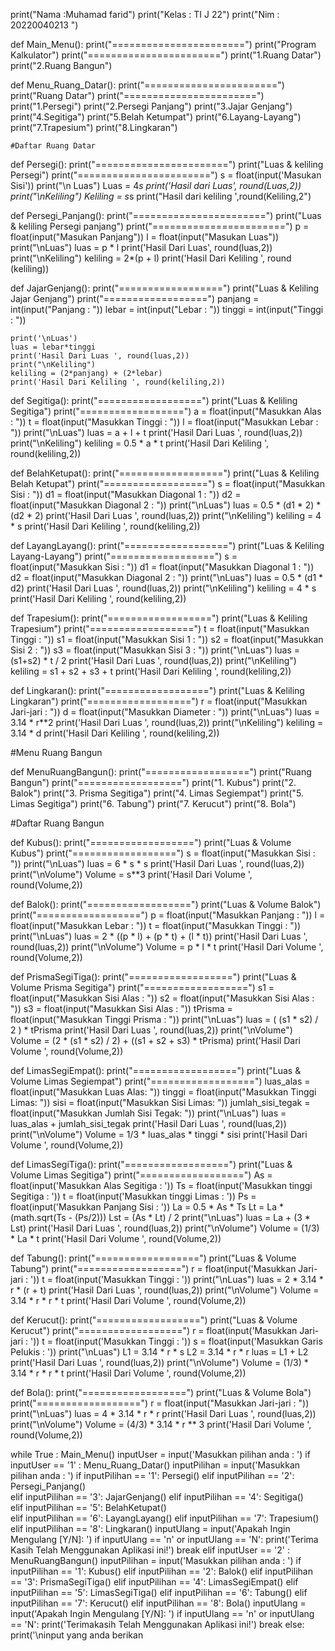 print("Nama :Muhamad farid")
print("Kelas : TI J 22")
print("Nim : 20220040213 ")

def Main_Menu():
    print("=======================")
    print("Program Kalkulator")
    print("=======================")
    print("1.Ruang Datar")
    print("2.Ruang Bangun")
    
def Menu_Ruang_Datar():
    print("=======================")
    print("Ruang Datar")
    print("=======================")
    print("1.Persegi")
    print("2.Persegi Panjang")
    print("3.Jajar Genjang")
    print("4.Segitiga")
    print("5.Belah Ketumpat")
    print("6.Layang-Layang")
    print("7.Trapesium")
    print("8.Lingkaran")
    
    #Daftar Ruang Datar
    
def Persegi():
    print("=======================")
    print("Luas & keliling Persegi")
    print("=======================")
    s = float(input('Masukan Sisi'))
    print("\n Luas")
    Luas = 4*s
    print('Hasil dari Luas', round(Luas,2))
    print("\nKeliling")
    Keliling = s*s
    print("Hasil dari keliling ',round(Keliling,2")
    
def Persegi_Panjang():
    print("=======================")
    print("Luas & keliling Persegi panjang")
    print("=======================")
    p = float(input("Masukan Panjang"))
    l = float(input("Masukan Luas"))
    print("\nLuas")
    luas = p * l
    print('Hasil Dari Luas', round(luas,2))
    print("\nKeliling")
    keliling = 2*(p + l)
    print('Hasil Dari Keliling ', round (keliling))
    
def JajarGenjang():
    print("==================")
    print("Luas & Keliling Jajar Genjang")
    print("==================")
    panjang = int(input("Panjang : "))
    lebar = int(input("Lebar : "))
    tinggi = int(input("Tinggi : "))

    print('\nLuas')
    luas = lebar*tinggi
    print('Hasil Dari Luas ', round(luas,2))
    print("\nKeliling")
    keliling = (2*panjang) + (2*lebar)
    print('Hasil Dari Keliling ', round(keliling,2))
    
def Segitiga():
    print("==================")
    print("Luas & Keliling Segitiga")
    print("==================")
    a = float(input("Masukkan Alas : "))
    t = float(input("Masukkan Tinggi : "))
    l = float(input("Masukkan Lebar : "))
    print("\nLuas")
    luas = a + l + t
    print('Hasil Dari Luas ', round(luas,2))
    print("\nKeliling")
    keliling = 0.5 * a * t
    print('Hasil Dari Keliling ', round(keliling,2))
    
def BelahKetupat():
    print("==================")
    print("Luas & Keliling Belah Ketupat")
    print("==================")
    s = float(input("Masukkan Sisi : "))
    d1 = float(input("Masukkan Diagonal 1 : "))
    d2 = float(input("Masukkan Diagonal 2 : "))
    print("\nLuas")
    luas = 0.5 * (d1 * 2) * (d2 * 2)
    print('Hasil Dari Luas ', round(luas,2))
    print("\nKeliling")
    keliling = 4 * s
    print('Hasil Dari Keliling ', round(keliling,2))
    
def LayangLayang():
    print("==================")
    print("Luas & Keliling Layang-Layang")
    print("==================")
    s = float(input("Masukkan Sisi  : "))
    d1 = float(input("Masukkan Diagonal 1 : "))
    d2 = float(input("Masukkan Diagonal 2 : "))
    print("\nLuas")
    luas = 0.5 * (d1 * d2)
    print('Hasil Dari Luas ', round(luas,2))
    print("\nKeliling")
    keliling = 4 * s
    print('Hasil Dari Keliling ', round(keliling,2))
    
def Trapesium():
    print("==================")
    print("Luas & Keliling Trapesium")
    print("==================")
    t = float(input("Masukkan Tinggi : "))
    s1 = float(input("Masukkan Sisi 1 : "))
    s2 = float(input("Masukkan Sisi 2 : "))
    s3 = float(input("Masukkan Sisi 3 : "))
    print("\nLuas")
    luas = (s1+s2) * t / 2
    print('Hasil Dari Luas ', round(luas,2))
    print("\nKeliling")
    keliling = s1 + s2 + s3 + t
    print('Hasil Dari Keliling ', round(keliling,2))
    
def Lingkaran():
    print("==================")
    print("Luas & Keliling Lingkaran")
    print("==================")
    r = float(input("Masukkan Jari-jari : "))
    d = float(input("Masukkan Diameter : "))
    print("\nLuas")
    luas = 3.14 * r**2
    print('Hasil Dari Luas ', round(luas,2))
    print("\nKeliling")
    keliling = 3.14 * d
    print('Hasil Dari Keliling ', round(keliling,2))
    
#Menu Ruang Bangun

def MenuRuangBangun():
    print("==================")
    print("Ruang Bangun")
    print("==================")
    print("1. Kubus")
    print("2. Balok")
    print("3. Prisma Segitiga")
    print("4. Limas Segiempat")
    print("5. Limas Segitiga")
    print("6. Tabung")
    print("7. Kerucut")
    print("8. Bola")
    
#Daftar Ruang Bangun

def Kubus():
    print("==================")
    print("Luas & Volume Kubus")
    print("==================")
    s = float(input("Masukkan Sisi : "))
    print("\nLuas")
    luas = 6 * s * s
    print('Hasil Dari Luas ', round(luas,2))
    print("\nVolume")
    Volume = s**3
    print('Hasil Dari Volume ', round(Volume,2))
    
def Balok():
    print("==================")
    print("Luas & Volume Balok")
    print("==================")
    p = float(input("Masukkan Panjang : "))
    l = float(input("Masukkan Lebar : "))
    t = float(input("Masukkan Tinggi : "))
    print("\nLuas")
    luas =  2 * ((p * l) + (p * t) + (l * t))
    print('Hasil Dari Luas ', round(luas,2))
    print("\nVolume")
    Volume = p * l * t
    print('Hasil Dari Volume ', round(Volume,2))
    
def PrismaSegiTiga():
    print("==================")
    print("Luas & Volume Prisma Segitiga")
    print("==================")
    s1 = float(input("Masukkan Sisi Alas : "))
    s2 = float(input("Masukkan Sisi Alas : "))
    s3 = float(input("Masukkan Sisi Alas : "))
    tPrisma = float(input("Masukkan Tinggi Prisma : "))
    print("\nLuas")
    luas = ( (s1 * s2) / 2 ) * tPrisma
    print('Hasil Dari Luas ', round(luas,2))
    print("\nVolume")
    Volume = (2 * (s1 * s2) / 2) + ((s1 + s2 + s3) * tPrisma)
    print('Hasil Dari Volume ', round(Volume,2))
    
def LimasSegiEmpat():
    print("==================")
    print("Luas & Volume Limas Segiempat")
    print("==================")
    luas_alas = float(input("Masukkan Luas Alas: "))
    tinggi = float(input("Masukkan Tinggi Limas: "))
    sisi = float(input("Masukkan Sisi Limas: "))
    jumlah_sisi_tegak = float(input("Masukkan Jumlah Sisi Tegak: "))
    print("\nLuas")
    luas = luas_alas + jumlah_sisi_tegak
    print('Hasil Dari Luas ', round(luas,2))
    print("\nVolume")
    Volume = 1/3 * luas_alas * tinggi * sisi
    print('Hasil Dari Volume ', round(Volume,2))
    
def LimasSegiTiga():
    print("==================")
    print("Luas & Volume Limas Segitiga")
    print("==================")
    As = float(input('Masukkan Alas Segitiga : '))
    Ts = float(input('Masukkan tinggi Segitiga : '))
    t = float(input('Masukkan tinggi Limas : '))
    Ps = float(input('Masukkan Panjang Sisi : '))
    La = 0.5 * As * Ts
    Lt = La * (math.sqrt(Ts - (Ps/2)))
    Lst = (As * Lt) / 2
    print("\nLuas")
    luas = La + (3 * Lst)
    print('Hasil Dari Luas ', round(luas,2))
    print("\nVolume")
    Volume = (1/3) * La * t
    print('Hasil Dari Volume ', round(Volume,2))
    
def Tabung():
    print("==================")
    print("Luas & Volume Tabung")
    print("==================")
    r = float(input('Masukkan Jari-jari : '))
    t = float(input('Masukkan Tinggi : '))
    print("\nLuas")
    luas = 2 * 3.14 * r * (r + t)
    print('Hasil Dari Luas ', round(luas,2))
    print("\nVolume")
    Volume = 3.14 * r * r * t
    print('Hasil Dari Volume ', round(Volume,2))
    
def Kerucut():
    print("==================")
    print("Luas & Volume Kerucut")
    print("==================")
    r = float(input('Masukkan Jari-jari : '))
    t = float(input('Masukkan Tinggi : '))
    s = float(input('Masukkan Garis Pelukis : '))
    print("\nLuas")
    L1 = 3.14 * r * s
    L2 = 3.14 * r * r
    luas = L1 + L2
    print('Hasil Dari Luas ', round(luas,2))
    print("\nVolume")
    Volume = (1/3) * 3.14 * r * r * t
    print('Hasil Dari Volume ', round(Volume,2))
    
def Bola():
    print("==================")
    print("Luas & Volume Bola")
    print("==================")
    r = float(input("Masukkan Jari-jari : "))
    print("\nLuas")
    luas = 4 * 3.14 * r * r
    print('Hasil Dari Luas ', round(luas,2))
    print("\nVolume")
    Volume = (4/3) * 3.14 * r ** 3
    print('Hasil Dari Volume ', round(Volume,2))
    
while True :
    Main_Menu()
    inputUser = input('Masukkan pilihan anda : ')
    if inputUser == '1' :
        Menu_Ruang_Datar()
        inputPilihan = input('Masukkan pilihan anda : ')
        if inputPilihan == '1':
            Persegi() 
        elif inputPilihan == '2':
            Persegi_Panjang()  
        elif inputPilihan == '3':
            JajarGenjang() 
        elif inputPilihan == '4':
            Segitiga()   
        elif inputPilihan == '5':
            BelahKetupat()     
        elif inputPilihan == '6':
            LayangLayang()
        elif inputPilihan == '7':
            Trapesium()
        elif inputPilihan == '8':
            Lingkaran()
        inputUlang = input('Apakah Ingin Mengulang [Y/N]: ')
        if inputUlang == 'n' or inputUlang == 'N':
            print('Terima Kasih Telah Menggunakan Aplikasi ini!')
            break
    elif inputUser == '2' :
        MenuRuangBangun()
        inputPilihan = input('Masukkan pilihan anda : ')
        if inputPilihan == '1':
            Kubus()
        elif inputPilihan == '2':
            Balok()
        elif inputPilihan == '3':
            PrismaSegiTiga()
        elif inputPilihan == '4':
            LimasSegiEmpat()
        elif inputPilihan == '5':
            LimasSegiTiga()
        elif inputPilihan == '6':
            Tabung()
        elif inputPilihan == '7':
            Kerucut()
        elif inputPilihan == '8':
            Bola()
        inputUlang = input('Apakah Ingin Mengulang [Y/N]: ')
        if inputUlang == 'n' or inputUlang == 'N':
            print('Terimakasih Telah Menggunakan Aplikasi ini!')
            break
    else: 
        print('\ninput yang anda berikan

